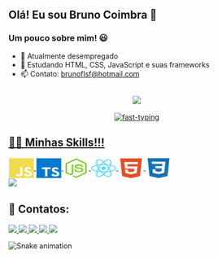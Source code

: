 ## Olá! Eu sou Bruno Coimbra 👋

### Um pouco sobre mim! 😃

- 🔭 Atualmente desempregado
- 🌱 Estudando HTML, CSS, JavaScript e suas frameworks
- 📫 Contato: brunoflsf@hotmail.com

##

<div align="center">
  <a href="https://github.com/brncoimbra">
  <img height="180em" src="https://github-readme-stats.vercel.app/api?username=brncoimbra&show_icons=true&theme=aura&include_all_commits=true&count_private=true"/>
    
  ![fast-typing](https://user-images.githubusercontent.com/57022639/145869281-a0ffcb24-b6b7-40ce-b65f-7e35e9bc0611.gif)
</div>  

## 🧑‍💻 Minhas Skills!!!
<div align="left">
<!--   JavaScript -->
  <img align="center" alt="Brn-Js" height="40" width="50"  src="https://raw.githubusercontent.com/devicons/devicon/master/icons/javascript/javascript-plain.svg">
<!--   TypeScript -->
  <img align="center" alt="Brn-Ts" height="40" width="50" src="https://raw.githubusercontent.com/devicons/devicon/master/icons/typescript/typescript-plain.svg">
<!--  NodeJs -->
 <img align="center" alt="Brn-Node" height="40" width="50" src="https://raw.githubusercontent.com/devicons/devicon/master/icons/nodejs/nodejs-original.svg">
<!--   React -->
  <img align="center" alt="Brn-React" height="40" width="50" src="https://raw.githubusercontent.com/devicons/devicon/master/icons/react/react-original.svg">
<!--   Html -->
  <img align="center" alt="Brn-HTML" height="40" width="50" src="https://raw.githubusercontent.com/devicons/devicon/master/icons/html5/html5-plain.svg">
<!--  CSS -->
  <img align="center" alt="Brn-CSS" height="40" width="50" src="https://raw.githubusercontent.com/devicons/devicon/master/icons/css3/css3-plain.svg"> 
<!-- Python 
  <img align="center" alt="Brn-Python" height="40" width="50" src="https://cdn.jsdelivr.net/gh/devicons/devicon/icons/python/python-original.svg">
      C 
  <img align="center" alt="Brn-Python" height="40" width="50" src="https://cdn.jsdelivr.net/gh/devicons/devicon/icons/c/c-original.svg">
</div><br> -->

<div align="left"> 
<a href="https://github.com/brncoimbra?tab=repositories">
  <img height="180em" src="https://github-readme-stats.vercel.app/api/top-langs/?username=brncoimbra&layout=compact&langs_count=7&theme=aura"/>
</a>
</div>

## 📲 Contatos:
    
<div> 
  <a href = "mailto:bruninho.coimbra234@gmail.com" target="_blank">
    <img src="https://img.shields.io/badge/Gmail-D14836?style=for-the-badge&logo=gmail&logoColor=white"/>
  </a>
  <a href = "mailto:brunoflsf@hotmail.com" target="_blank">
    <img src="https://img.shields.io/badge/Microsoft_Outlook-0078D4?style=for-the-badge&logo=microsoft-outlook&logoColor=white">
  </a>
  <a href = "https://www.instagram.com/brncoimbra/" target="_blank">
    <img src="https://img.shields.io/badge/Instagram-E4405F?style=for-the-badge&logo=instagram&logoColor=white">
  </a>
  <a href="https://www.facebook.com/bruuniinho" target="_blank">
    <img src="https://img.shields.io/badge/Facebook-1877F2?style=for-the-badge&logo=facebook&logoColor=white">
  </a> 
  <a href="https://www.linkedin.com/in/bruno-coimbra-425b34221/" target="_blank">
    <img src="https://img.shields.io/badge/LinkedIn-0077B5?style=for-the-badge&logo=linkedin&logoColor=white">
  </a> 
  
  ![Snake animation](https://github.com/brncoimbra/brncoimbra/blob/output/github-contribution-grid-snake.svg)
  </div>
